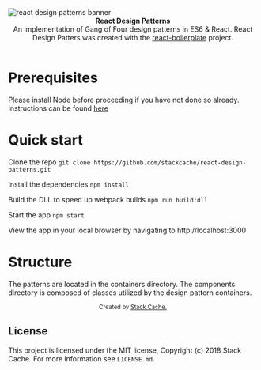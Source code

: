 <img src="app/images/github-banner.png" alt="react design patterns banner" align="center" />

<br />

<div align="center"><strong>React Design Patterns</strong></div>
<div align="center">An implementation of Gang of Four design patterns in ES6 & React. React Design Patters was created with the <a href="https://github.com/react-boilerplate/react-boilerplate">react-boilerplate</a> project.</div>

<br />

# Prerequisites

Please install Node before proceeding if you have not done so already. Instructions can be found <a href="https://nodejs.org">here</a>

# Quick start

Clone the repo
`git clone https://github.com/stackcache/react-design-patterns.git`

Install the dependencies
`npm install`

Build the DLL to speed up webpack builds
`npm run build:dll`

Start the app
`npm start`

View the app in your local browser by navigating to http://localhost:3000

# Structure

The patterns are located in the containers directory. The components directory is composed of classes utilized by the design pattern containers.

<div align="center">
  <sub>Created by <a href="https://github.com/stackcache">Stack Cache.</a></sub>
</div>

## License

This project is licensed under the MIT license, Copyright (c) 2018 Stack Cache. For more information see `LICENSE.md`.
